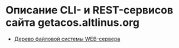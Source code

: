 # Описание CLI- и REST-сервисов сайта getacos.altlinus.org

- [Дерево файловой системы WEB-сервера](Images/)

 